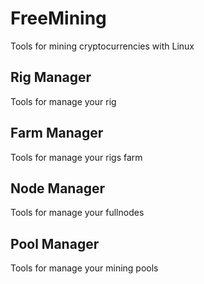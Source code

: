 
# FreeMining

Tools for mining cryptocurrencies with Linux


## Rig Manager
Tools for manage your rig

## Farm Manager
Tools for manage your rigs farm

## Node Manager
Tools for manage your fullnodes

## Pool Manager
Tools for manage your mining pools

